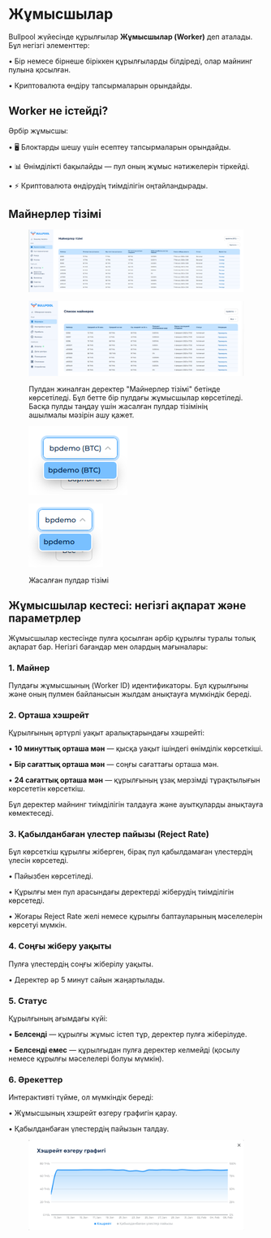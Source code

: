 # Жұмысшылар

Bullpool жүйесінде құрылғылар **Жұмысшылар (Worker)** деп аталады. Бұл негізгі элементтер:

• Бір немесе бірнеше біріккен құрылғыларды білдіреді, олар майнинг пулына қосылған.

• Криптовалюта өндіру тапсырмаларын орындайды.

## Worker не істейді?

Әрбір жұмысшы:

• 🖥️ Блоктарды шешу үшін есептеу тапсырмаларын орындайды.

• 📊 Өнімділікті бақылайды — пул оның жұмыс нәтижелерін тіркейді.

• ⚡ Криптовалюта өндірудің тиімділігін оңтайландырады.

## Майнерлер тізімі

<figure><img src="../../.gitbook/assets/image (29).png" alt=""><figcaption></figcaption></figure>

<figure><img src="../../.gitbook/assets/Снимок экрана 2025-02-05 175943.png" alt=""><figcaption><p>Пулдан жиналған деректер "Майнерлер тізімі" бетінде көрсетіледі. Бұл бетте бір пулдағы жұмысшылар көрсетіледі. Басқа пулды таңдау үшін жасалған пулдар тізімінің ашылмалы мәзірін ашу қажет.</p></figcaption></figure>

<figure><img src="../../.gitbook/assets/image (30).png" alt=""><figcaption></figcaption></figure>

<figure><img src="../../.gitbook/assets/Снимок экрана 2025-02-05 180214.png" alt=""><figcaption><p>Жасалған пулдар тізімі</p></figcaption></figure>

## **Жұмысшылар кестесі: негізгі ақпарат және параметрлер**

Жұмысшылар кестесінде пулға қосылған әрбір құрылғы туралы толық ақпарат бар. Негізгі бағандар мен олардың мағыналары:

### **1. Майнер**

Пулдағы жұмысшының (Worker ID) идентификаторы. Бұл құрылғыны және оның пулмен байланысын жылдам анықтауға мүмкіндік береді.

### **2. Орташа хэшрейт**

Құрылғының әртүрлі уақыт аралықтарындағы хэшрейті:

• **10 минуттық орташа мән** — қысқа уақыт ішіндегі өнімділік көрсеткіші.

• **Бір сағаттық орташа мән** — соңғы сағаттағы орташа мән.

• **24 сағаттық орташа мән** — құрылғының ұзақ мерзімді тұрақтылығын көрсететін көрсеткіш.

Бұл деректер майнинг тиімділігін талдауға және ауытқуларды анықтауға көмектеседі.

### **3. Қабылданбаған үлестер пайызы (Reject Rate)**

Бұл көрсеткіш құрылғы жіберген, бірақ пул қабылдамаған үлестердің үлесін көрсетеді.

• Пайызбен көрсетіледі.

• Құрылғы мен пул арасындағы деректерді жіберудің тиімділігін көрсетеді.

• Жоғары Reject Rate желі немесе құрылғы баптауларының мәселелерін көрсетуі мүмкін.

### **4. Соңғы жіберу уақыты**

Пулға үлестердің соңғы жіберілу уақыты.

• Деректер әр 5 минут сайын жаңартылады.

### **5. Статус**

Құрылғының ағымдағы күйі:

• **Белсенді** — құрылғы жұмыс істеп тұр, деректер пулға жіберілуде.

• **Белсенді емес** — құрылғыдан пулға деректер келмейді (қосылу немесе құрылғы мәселелері болуы мүмкін).

### **6. Әрекеттер**

Интерактивті түйме, ол мүмкіндік береді:

• Жұмысшының хэшрейт өзгеру графигін қарау.

• Қабылданбаған үлестердің пайызын талдау.

<figure><img src="../../.gitbook/assets/image (31).png" alt=""><figcaption></figcaption></figure>
